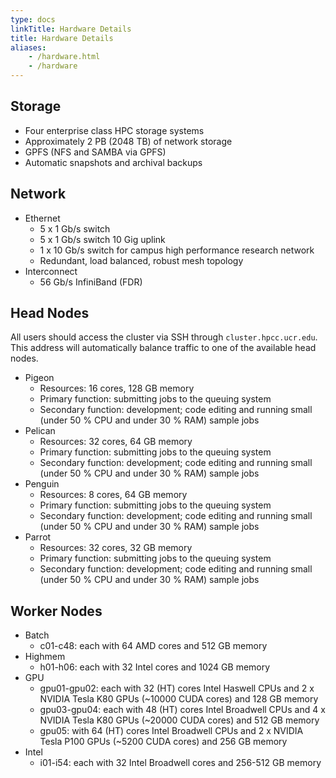 ```yaml
---
type: docs
linkTitle: Hardware Details
title: Hardware Details
aliases:
    - /hardware.html
    - /hardware
---
```


## Storage
* Four enterprise class HPC storage systems
* Approximately 2 PB (2048 TB) of network storage
* GPFS (NFS and SAMBA via GPFS)
* Automatic snapshots and archival backups

## Network
* Ethernet
    * 5 x 1 Gb/s switch
    * 5 x 1 Gb/s switch 10 Gig uplink
    * 1 x 10 Gb/s switch for campus high performance research network
    * Redundant, load balanced, robust mesh topology
* Interconnect
    * 56 Gb/s InfiniBand (FDR)

## Head Nodes
All users should access the cluster via SSH through `cluster.hpcc.ucr.edu`. This address will automatically balance traffic to one of the available head nodes.

* Pigeon
    * Resources: 16 cores, 128 GB memory
    * Primary function: submitting jobs to the queuing system
    * Secondary function: development; code editing and running small (under 50 % CPU and under 30 % RAM) sample jobs
* Pelican
    * Resources: 32 cores, 64 GB memory
    * Primary function: submitting jobs to the queuing system
    * Secondary function: development; code editing and running small (under 50 % CPU and under 30 % RAM) sample jobs
* Penguin
    * Resources: 8 cores, 64 GB memory
    * Primary function: submitting jobs to the queuing system
    * Secondary function: development; code editing and running small (under 50 % CPU and under 30 % RAM) sample jobs
* Parrot
    * Resources: 32 cores, 32 GB memory
    * Primary function: submitting jobs to the queuing system
    * Secondary function: development; code editing and running small (under 50 % CPU and under 30 % RAM) sample jobs

## Worker Nodes
* Batch
    * c01-c48: each with 64 AMD cores and 512 GB memory
* Highmem
    * h01-h06: each with 32 Intel cores and 1024 GB memory
* GPU
    * gpu01-gpu02: each with 32 (HT) cores Intel Haswell CPUs and 2 x NVIDIA Tesla K80 GPUs (~10000 CUDA cores) and 128 GB memory
    * gpu03-gpu04: each with 48 (HT) cores Intel Broadwell CPUs and 4 x NVIDIA Tesla K80 GPUs (~20000 CUDA cores) and 512 GB memory
    * gpu05: with 64 (HT) cores Intel Broadwell CPUs and 2 x NVIDIA Tesla P100 GPUs (~5200 CUDA cores) and 256 GB memory
* Intel
    * i01-i54: each with 32 Intel Broadwell cores and 256-512 GB memory
